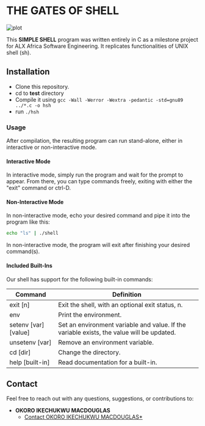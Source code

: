 # THE GATES OF SHELL

![plot](./test/shell.jpeg)

This **SIMPLE SHELL** program was written entirely in C as a milestone project for ALX Africa Software Engineering. It replicates functionalities of UNIX shell (sh).

## Installation

* Clone this repository.
* cd to **test** directory
* Compile it using ```gcc -Wall -Werror -Wextra -pedantic -std=gnu89 ../*.c -o hsh```
* run ```./hsh```

### Usage

After compilation, the resulting program can run stand-alone, either in interactive or non-interactive mode.

#### Interactive Mode

In interactive mode, simply run the program and wait for the prompt to appear. From there, you can type commands freely, exiting with either the "exit" command or ctrl-D.

#### Non-Interactive Mode

In non-interactive mode, echo your desired command and pipe it into the program like this:

```sh
echo "ls" | ./shell
```

In non-interactive mode, the program will exit after finishing your desired command(s).

#### Included Built-Ins

Our shell has support for the following built-in commands:

| Command             | Definition                                                                                |
| ------------------- | ----------------------------------------------------------------------------------------- |
| exit [n]            | Exit the shell, with an optional exit status, n.                                          |
| env                 | Print the environment.                                                                    |
| setenv [var] [value] | Set an environment variable and value. If the variable exists, the value will be updated. |
| unsetenv [var]      | Remove an environment variable.                                                           |
| cd [dir]            | Change the directory.                                                                     |
| help [built-in]     | Read documentation for a built-in.                                                        |

## Contact

Feel free to reach out with any questions, suggestions, or contributions to:

* **OKORO IKECHUKWU MACDOUGLAS**
  * [Contact OKORO IKECHUKWU MACDOUGLAS*](mailto:<ikechukwumacdouglas@gmail.com>?subject=[_Collaboration_on_SIMPLE_SHELL])
